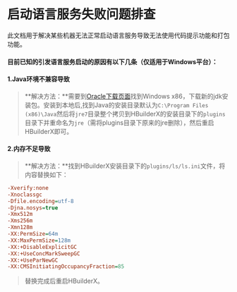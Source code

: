 # 启动语言服务失败问题排查
此文档用于解决某些机器无法正常启动语言服务导致无法使用代码提示功能和打包功能。

#### 目前已知的引发语言服务启动的原因有以下几条（仅适用于Windows平台）：
#### 1.Java环境不兼容导致

> **解决方法：**需要到[Oracle下载页面](https://www.oracle.com/java/technologies/javase/javase7-archive-downloads.html)找到Windows x86，下载新的jdk安装包。安装到本地后,找到Java的安装目录默认为`C:\Program Files (x86)\Java`然后将`jre7`目录整个拷贝到HBuilderX的安装目录下的`plugins`目录下并重命名为`jre`（需将plugins目录下原来的jre删除），然后重启HBuilderX即可。

#### 2.内存不足导致
> **解决方法：**找到HBuilderX安装目录下的`plugins/ls/ls.ini`文件，将内容替换如下：

```ini
-Xverify:none-Xnoclassgc-Dfile.encoding=utf-8-Djna.nosys=true-Xmx512m-Xms256m-Xmn128m-XX:PermSize=64m-XX:MaxPermSize=128m-XX:+DisableExplicitGC-XX:+UseConcMarkSweepGC-XX:+UseParNewGC-XX:CMSInitiatingOccupancyFraction=85
```
> 替换完成后重启HBuilderX。